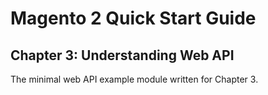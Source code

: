 # Magento 2 Quick Start Guide

## Chapter 3: Understanding Web API

The minimal web API example module written for Chapter 3.